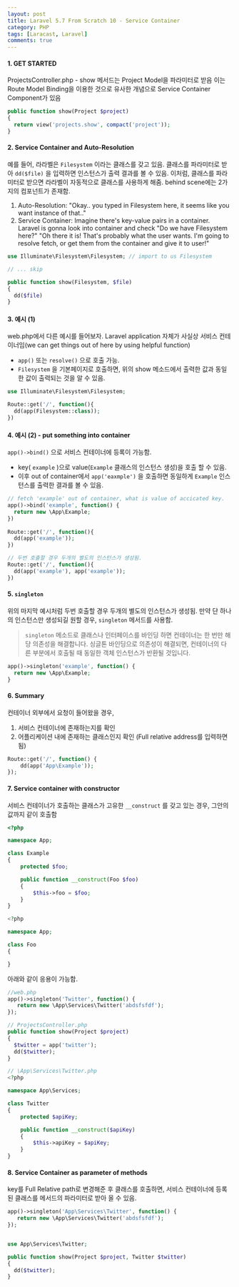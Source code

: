 ```yaml
---
layout: post
title: Laravel 5.7 From Scratch 10 - Service Container
category: PHP
tags: [Laracast, Laravel]
comments: true
---
```


#### 1. GET STARTED

ProjectsController.php - show 메서드는 Project Model을 파라미터로 받음 이는 Route Model Binding을 이용한 것으로 유사한 개념으로 Service Container Component가 있음

```php
public function show(Project $project)
{
  return view('projects.show', compact('project'));
}
```



#### 2. Service Container and Auto-Resolution

 예를 들어, 라라벨은 `Filesystem` 이라는 클래스를 갖고 있음. 클래스를 파라미터로 받아 `dd($file)`  을 입력하면 인스턴스가 출력 결과를 볼 수 있음. 이처럼, 클래스를 파라미터로 받으면 라라벨이 자동적으로 클래스를 사용하게 해줌. behind scene에는 2가지의 컴포넌트가 존재함.

1. Auto-Resolution: "Okay.. you typed in Filesystem here, it seems like you want instance of that.."
2. Service Container:  Imagine there's key-value pairs in a container.  Laravel is gonna look into container and check "Do we have Filesystem here?" "Oh there it is! That's probably what the user wants. I'm going to resolve fetch, or get them from the container and give it to user!" 

```php
use Illuminate\Filesystem\Filesystem; // import to us Filesystem

// ... skip

public function show(Filesystem, $file)
{
  dd($file)
}
```



#### 3. 예시 (1)

web.php에서 다른 예시를 들어보자.  Laravel application 자체가 사실상 서비스 컨테이너임(we can get things out of here by using helpful function)

-  `app()` 또는 `resolve()` 으로 호출 가능.
-  `Filesystem` 을 기본페이지로 호출하면, 위의 show 메소드에서 출력한 값과 동일한 값이 출력되는 것을 알 수 있음.

```php
use Illuminate\Filesystem\Filesystem;

Route::get('/', function(){
  dd(app(Filesystem::class));
})
```



#### 4. 예시 (2) - put something into container

`app()->bind()` 으로 서비스 컨테이너에 등록이 가능함.

- key( `example` )으로 value(`Example` 클래스의 인스턴스 생성)을 호출 할 수 있음.  
- 이후 out of container에서 `app('eaxmple')` 을 호출하면 동일하게 `Example` 인스턴스를 출력한 결과를 볼 수 있음.

```php
// fetch 'example' out of container, what is value of accicated key.
app()->bind('example', function() {
  return new \App\Example;
})
  
Route::get('/', function(){
  dd(app('example'));
})

// 두번 호출할 경우 두개의 별도의 인스턴스가 생성됨.
Route::get('/', function(){
  dd(app('example'), app('example'));
})
```



#### 5. `singleton`

위의 마지막 예시처럼 두번 호출할 경우 두개의 별도의 인스턴스가 생성됨. 만약 단 하나의 인스턴스만 생성되길 원할 경우, `singleton` 메서드를 사용함. 

> `singleton` 메소드로 클래스나 인터페이스를 바인딩 하면 컨테이너는 한 번만 해당 의존성을 해결합니다. 싱글톤 바인딩으로 의존성이 해결되면, 컨테이너의 다른 부분에서 호출될 때 동일한 객체 인스턴스가 반환될 것입니다.

```php
app()->singleton('example', function() {
  return new \App\Example;
}
```



#### 6. Summary

컨테이너 외부에서 요청이 들어왔을 경우,  

1. 서비스 컨테이너에 존재하는지를 확인
2. 어플리케이션 내에 존재하는 클래스인지 확인 (Full relative address를 입력하면 됨)

```php
Route::get('/', function() {
    dd(app('App\Example'));
});
```



#### 7. Service container with constructor

서비스 컨테이너가 호출하는 클래스가 고유한 `__construct` 를 갖고 있는 경우, 그안의 값까지 같이 호출함

```php
<?php

namespace App;

class Example
{
    protected $foo;

    public function __construct(Foo $foo)
    {
        $this->foo = $foo;
    }
}

<?php

namespace App;

class Foo
{

}
```

아래와 같이 응용이 가능함.

```php
//web.php
app()->singleton('Twitter', function() {
   return new \App\Services\Twitter('abdsfsfdf');
});

// ProjectsController.php
public function show(Project $project)
{
  $twitter = app('twitter');
  dd($twitter);
}

// \App\Services\Twitter.php
<?php

namespace App\Services;

class Twitter
{
    protected $apiKey;

    public function __construct($apiKey)
    {
        $this->apiKey = $apiKey;
    }
}
```



#### 8. Service Container as parameter of methods

key를 Full Relative path로 변경해준 후 클래스를 호출하면, 서비스 컨테이너에 등록된 클래스를 메서드의 파라미터로 받아 올 수 있음.

```php
app()->singleton('App\Services\Twitter', function() {
   return new \App\Services\Twitter('abdsfsfdf');
});


use App\Services\Twitter;

public function show(Project $project, Twitter $twitter)
{
  dd($twitter);
}
```
